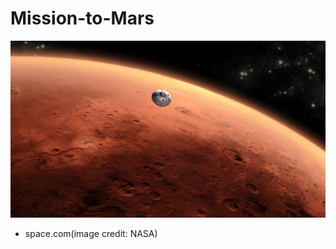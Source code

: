 # Mission-to-Mars
![Mars](https://raw.githubusercontent.com/JBro-Birds/Mission-to-Mars/master/image/Mars.jpg)
* space.com(image credit: NASA)
